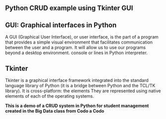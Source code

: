 ## Python CRUD example using Tkinter GUI

## GUI: Graphical interfaces in Python

A GUI (Graphical User Interface), or user interface, is the part of a program that
provides a simple visual environment that facilitates communication between the user and a
program. It will allow us to use our programs beyond a desktop environment.
console or lines in Python interpreter.

## Tkinter

Tkinter is a graphical interface framework integrated into the standard language library of
Python (it is a bridge between Python and the TCL/TK library). It is cross-platform: the elements
They are represented using native elements of each of the operating systems.

**This is a demo of a CRUD system in Python for student management created in the Big Data class from Codo a Codo**
